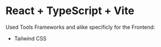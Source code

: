 # React + TypeScript + Vite

Used Tools Frameworks and alike specificly for the Frontend:

- Tailwind CSS
